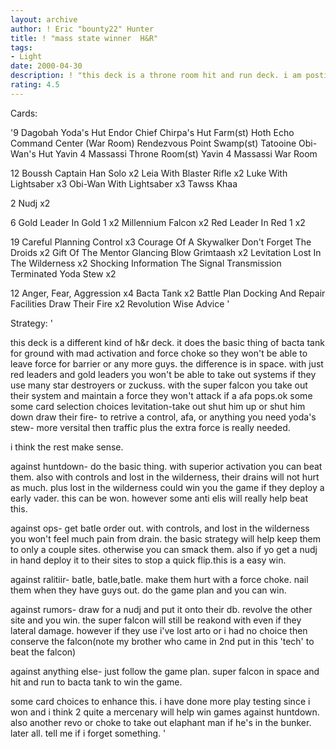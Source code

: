 ```yaml
---
layout: archive
author: ! Eric "bounty22" Hunter
title: ! "mass state winner  H&R"
tags:
- Light
date: 2000-04-30
description: ! "this deck is a throne room hit and run deck. i am posting it as what it was from the tourney itself."
rating: 4.5
---
```

Cards: 

'9
Dagobah Yoda's Hut
Endor Chief Chirpa's Hut
Farm(st)
Hoth Echo Command Center (War Room)
Rendezvous Point
Swamp(st)
Tatooine Obi-Wan's Hut
Yavin 4 Massassi Throne Room(st)
Yavin 4 Massassi War Room

12
Boussh
Captain Han Solo  x2
Leia With Blaster Rifle  x2
Luke With Lightsaber  x3
Obi-Wan With Lightsaber  x3
Tawss Khaa

2
Nudj  x2

6
Gold Leader In Gold 1  x2
Millennium Falcon  x2
Red Leader In Red 1  x2

19
Careful Planning
Control  x3
Courage Of A Skywalker
Don't Forget The Droids  x2
Gift Of The Mentor
Glancing Blow
Grimtaash  x2
Levitation
Lost In The Wilderness	x2
Shocking Information
The Signal
Transmission Terminated
Yoda Stew  x2

12
Anger, Fear, Aggression  x4
Bacta Tank  x2
Battle Plan
Docking And Repair Facilities
Draw Their Fire  x2
Revolution
Wise Advice
'

Strategy: '

this deck is a different kind of h&r deck. it does the basic thing of bacta tank for ground with mad activation and force choke so they won't be able to leave force for barrier or any more guys. the difference is in space. with just red leaders and gold leaders you won't be able to take out systems if they use many star destroyers or zuckuss. with the super falcon you take out their system and maintain a force they won't attack if a afa pops.ok some
some card selection choices
levitation-take out shut him up or shut him down
draw their fire- to retrive a control, afa, or anything you need
yoda's stew- more versital then traffic plus the extra force is really needed.

i think the rest make sense.

against huntdown- do the basic thing. with superior activation you can beat them. also with controls and lost in the wilderness, their drains will not hurt as much. plus lost in the wilderness could win you the game if they deploy a early vader. this can be won. however some anti elis will really help beat this.

against ops- get batle order out. with controls, and lost in the wilderness you won't feel much pain from drain. the basic strategy will help keep them to only a couple sites. otherwise you can smack them. also if yo get a nudj in hand deploy it to their sites to stop a quick flip.this is a easy win.

against ralitiir- batle, batle,batle. make them hurt with a force choke. nail them when they have guys out. do the game plan and you can win.

against rumors- draw for a nudj and put it onto their db. revolve the other site and you win. the super falcon will still be reakond with even if they lateral damage. however if they use i've lost arto or i had no choice then conserve the falcon(note my brother who came in 2nd put in this 'tech' to beat the falcon)

against anything else- just follow the game plan. super falcon in space and hit and run to bacta tank to win the game.

some card choices to enhance this. i have done more play testing since i won and i think 2 quite a mercenary will help win games against huntdown. also another revo or choke to take out elaphant man if he's in the bunker.
later all. tell me if i forget something. '